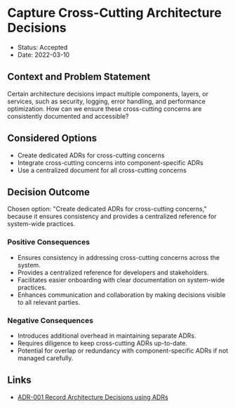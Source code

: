 # Capture Cross-Cutting Architecture Decisions

* Status: Accepted
* Date: 2022-03-10

## Context and Problem Statement

Certain architecture decisions impact multiple components, layers, or services, such as security, logging, error handling, and performance optimization. How can we ensure these cross-cutting concerns are consistently documented and accessible?

## Considered Options

* Create dedicated ADRs for cross-cutting concerns
* Integrate cross-cutting concerns into component-specific ADRs
* Use a centralized document for all cross-cutting concerns

## Decision Outcome

Chosen option: "Create dedicated ADRs for cross-cutting concerns," because it ensures consistency and provides a centralized reference for system-wide practices.

### Positive Consequences

* Ensures consistency in addressing cross-cutting concerns across the system.
* Provides a centralized reference for developers and stakeholders.
* Facilitates easier onboarding with clear documentation on system-wide practices.
* Enhances communication and collaboration by making decisions visible to all relevant parties.

### Negative Consequences

* Introduces additional overhead in maintaining separate ADRs.
* Requires diligence to keep cross-cutting ADRs up-to-date.
* Potential for overlap or redundancy with component-specific ADRs if not managed carefully.

## Links

* [ADR-001 Record Architecture Decisions using ADRs](../arch/adr-001-record-architecture-decisions.md)